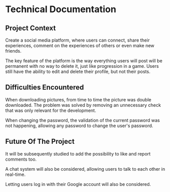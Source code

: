 # Technical Documentation
## Project Context
Create a social media platform, where users can connect, share their experiences, comment on the experiences of others or even make new friends.

The key feature of the platform is the way everything users will post will be permanent with no way to delete it, just like progression in a game. Users still have the ability to edit and delete their profile, but not their posts.

## Difficulties Encountered
When downloading pictures, from time to time the picture was double downloaded. The problem was solved by removing an unnecessary check that was only relevant for the development.

When changing the password, the validation of the current password was not happening, allowing any password to change the user's password.

## Future Of The Project
It will be subsequently studied to add the possibility to like and report comments too.

A chat system will also be considered, allowing users to talk to each other in real-time.

Letting users log in with their Google account will also be considered.